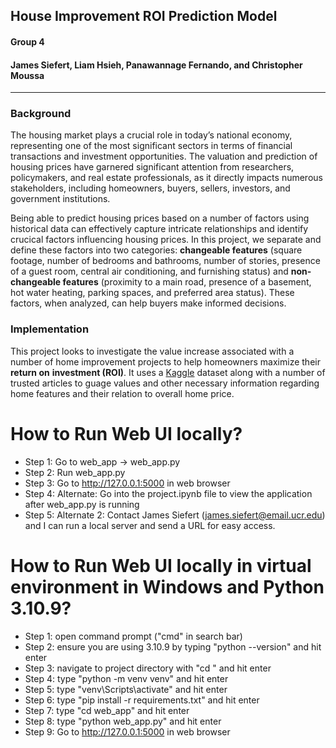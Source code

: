 ## House Improvement ROI Prediction Model

#### Group 4
#### James Siefert, Liam Hsieh, Panawannage Fernando, and Christopher Moussa

---

### Background

The housing market plays a crucial role in today’s national economy,
representing one of the most significant sectors in terms of financial
transactions and investment opportunities. The valuation and prediction of
housing prices have garnered significant attention from researchers,
policymakers, and real estate professionals, as it directly impacts numerous
stakeholders, including homeowners, buyers, sellers, investors, and government
institutions.

Being able to predict housing prices based on a number of factors using
historical data can effectively capture intricate relationships and identify
crucical factors influencing housing prices. In this project, we separate and
define these factors into two categories: **changeable features** (square
footage, number of bedrooms and bathrooms, number of stories, presence of a
guest room, central air conditioning, and furnishing status) and
**non-changeable features** (proximity to a main road, presence of a basement,
hot water heating, parking spaces, and preferred area status). These factors,
when analyzed, can help buyers make informed decisions.

### Implementation

This project looks to investigate the value increase associated with a number
of home improvement projects to help homeowners maximize their **return on**
**investment (ROI)**. It uses a [Kaggle](https://www.kaggle.com/datasets/harishkumardatalab/housing-price-prediction)
dataset along with a number of trusted articles to guage values and other
necessary information regarding home features and their relation to overall
home price.

# How to Run Web UI locally?
* Step 1: Go to web_app -> web_app.py
* Step 2: Run web_app.py
* Step 3: Go to http://127.0.0.1:5000 in web browser
* Step 4: Alternate: Go into the project.ipynb file to view the application after web_app.py is running
* Step 5: Alternate 2: Contact James Siefert (james.siefert@email.ucr.edu) and I can run a local server and send a URL for easy access.

# How to Run Web UI locally in virtual environment in Windows and Python 3.10.9?
* Step 1: open command prompt ("cmd" in search bar)
* Step 2: ensure you are using 3.10.9 by typing "python --version" and hit enter
* Step 3: navigate to project directory with "cd <project folder path>" and hit enter
* Step 4: type "python -m venv venv" and hit enter
* Step 5: type "venv\Scripts\activate" and hit enter
* Step 6: type "pip install -r requirements.txt" and hit enter
* Step 7: type "cd web_app" and hit enter
* Step 8: type "python web_app.py" and hit enter
* Step 9: Go to http://127.0.0.1:5000 in web browser